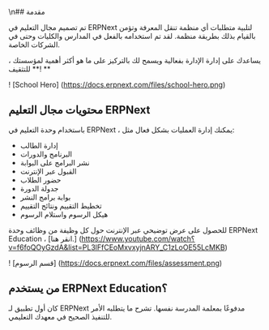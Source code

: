 \n## مقدمة

تم تصميم مجال التعليم في ERPNext لتلبية متطلبات أي منظمة تنقل المعرفة وتؤمن بالقيام بذلك بطريقة منظمة. لقد تم استخدامه بالفعل في المدارس والكليات وحتى في الشركات الخاصة.

يساعدك على إدارة الإدارة بفعالية ويسمح لك بالتركيز على ما هو أكثر أهمية لمؤسستك ، ** للتثقيف! **

! [School Hero] (https://docs.erpnext.com/files/school-hero.png)

## محتويات مجال التعليم ERPNext

باستخدام وحدة التعليم في ERPNext ، يمكنك إدارة العمليات بشكل فعال مثل:

* إدارة الطالب
* البرنامج والدورات
* نشر البرامج على البوابة
* القبول عبر الإنترنت
* حضور الطلاب
* جدولة الدورة
* بوابة برامج النشر
* تخطيط التقييم ونتائج التقييم
* هيكل الرسوم واستلام الرسوم

للحصول على عرض توضيحي عبر الإنترنت حول كل وظيفة من وظائف وحدة ERPNext Education ، [انقر هنا.] (https://www.youtube.com/watch؟v=f6foQOyGzdA&list=PL3lFfCEoMxvxyjnARY_C1zLoOE55LcMKB)

! [قسم الرسوم] (https://docs.erpnext.com/files/assessment.png)

## من يستخدم ERPNext Education؟

كان أول تطبيق لـ ERPNext مدفوعًا بمعلمة المدرسة نفسها. تشرح ما يتطلبه الأمر للتنفيذ الصحيح في معهدك التعليمي.